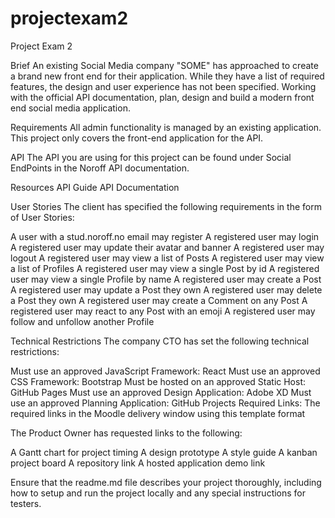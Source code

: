 # projectexam2
Project Exam 2

Brief
An existing Social Media company "SOME" has approached to create a brand new front end for their application. While they have a list of required features, the design and user experience has not been specified. Working with the official API documentation, plan, design and build a modern front end social media application.

Requirements
All admin functionality is managed by an existing application. This project only covers the front-end application for the API.

API
The API you are using for this project can be found under Social EndPoints in the Noroff API documentation.

Resources
API Guide API Documentation

User Stories
The client has specified the following requirements in the form of User Stories:

A user with a stud.noroff.no email may register
A registered user may login
A registered user may update their avatar and banner
A registered user may logout
A registered user may view a list of Posts
A registered user may view a list of Profiles
A registered user may view a single Post by id
A registered user may view a single Profile by name
A registered user may create a Post
A registered user may update a Post they own
A registered user may delete a Post they own
A registered user may create a Comment on any Post
A registered user may react to any Post with an emoji
A registered user may follow and unfollow another Profile

Technical Restrictions
The company CTO has set the following technical restrictions:

Must use an approved JavaScript Framework: React
Must use an approved CSS Framework: Bootstrap
Must be hosted on an approved Static Host: GitHub Pages
Must use an approved Design Application: Adobe XD
Must use an approved Planning Application: GitHub Projects
Required Links: The required links in the Moodle delivery window using this template format

The Product Owner has requested links to the following:

A Gantt chart for project timing
A design prototype
A style guide
A kanban project board
A repository link
A hosted application demo link



Ensure that the readme.md file describes your project thoroughly, including how to setup and run the project locally and any special instructions for testers.
